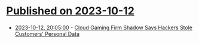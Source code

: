 # [Published on 2023-10-12](index.md)

* [2023-10-12, 20:05:00](https://it.slashdot.org/story/23/10/12/1842233/cloud-gaming-firm-shadow-says-hackers-stole-customers-personal-data?utm_source=rss1.0mainlinkanon&utm_medium=feed) - [Cloud Gaming Firm Shadow Says Hackers Stole Customers' Personal Data](https://it.slashdot.org/story/23/10/12/1842233/cloud-gaming-firm-shadow-says-hackers-stole-customers-personal-data?utm_source=rss1.0mainlinkanon&utm_medium=feed)
